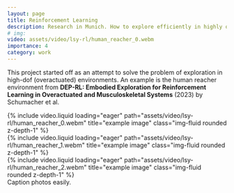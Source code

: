 ```yaml
---
layout: page
title: Reinforcement Learning
description: Research in Munich. How to explore efficiently in highly overactuated environments
# img:
video: assets/video/lsy-rl/human_reacher_0.webm
importance: 4
category: work
---
```


This project started off as an attempt to solve the problem of exploration in high-dof (overactuated) environments. An example is the human reacher environment from **DEP-RL: Embodied Exploration for Reinforcement Learning in Overactuated and Musculoskeletal Systems** (2023) by Schumacher et al.

<div class="row">
    <div class="col-sm mt-3 mt-md-0">
        {% include video.liquid loading="eager" path="assets/video/lsy-rl/human_reacher_0.webm" title="example image" class="img-fluid rounded z-depth-1" %}
    </div>
    <div class="col-sm mt-3 mt-md-0">
        {% include video.liquid loading="eager" path="assets/video/lsy-rl/human_reacher_1.webm" title="example image" class="img-fluid rounded z-depth-1" %}
    </div>
    <div class="col-sm mt-3 mt-md-0">
        {% include video.liquid loading="eager" path="assets/video/lsy-rl/human_reacher_2.webm" title="example image" class="img-fluid rounded z-depth-1" %}
    </div>
</div>
<div class="caption">
    Caption photos easily.
</div>
